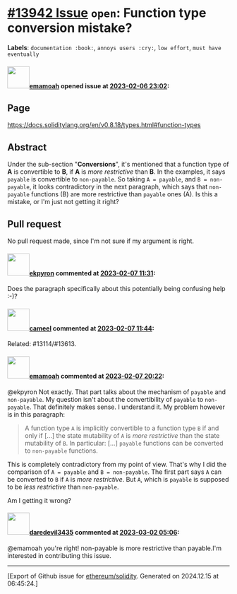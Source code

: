 # [\#13942 Issue](https://github.com/ethereum/solidity/issues/13942) `open`: Function type conversion mistake?
**Labels**: `documentation :book:`, `annoys users :cry:`, `low effort`, `must have eventually`


#### <img src="https://avatars.githubusercontent.com/u/42612171?u=95514f6a3d02b9c2b766fdee679c14a5d2dbdb26&v=4" width="50">[emamoah](https://github.com/emamoah) opened issue at [2023-02-06 23:02](https://github.com/ethereum/solidity/issues/13942):

## Page

https://docs.soliditylang.org/en/v0.8.18/types.html#function-types

## Abstract

Under the sub-section "**Conversions**", it's mentioned that a function type of **A** is convertible to **B**, if **A** is _more restrictive_ than **B**.
In the examples, it says `payable` is convertible to `non-payable`. So taking `A = payable`, and `B = non-payable`, it looks contradictory in the next paragraph, which says that `non-payable` functions (B) are more restrictive than `payable` ones (A). Is this a mistake, or I'm just not getting it right?

## Pull request

No pull request made, since I'm not sure if my argument is right.


#### <img src="https://avatars.githubusercontent.com/u/1347491?v=4" width="50">[ekpyron](https://github.com/ekpyron) commented at [2023-02-07 11:31](https://github.com/ethereum/solidity/issues/13942#issuecomment-1420625636):

Does the paragraph specifically about this potentially being confusing help :-)?

#### <img src="https://avatars.githubusercontent.com/u/137030?v=4" width="50">[cameel](https://github.com/cameel) commented at [2023-02-07 11:44](https://github.com/ethereum/solidity/issues/13942#issuecomment-1420640799):

Related: #13114/#13613.

#### <img src="https://avatars.githubusercontent.com/u/42612171?u=95514f6a3d02b9c2b766fdee679c14a5d2dbdb26&v=4" width="50">[emamoah](https://github.com/emamoah) commented at [2023-02-07 20:22](https://github.com/ethereum/solidity/issues/13942#issuecomment-1421393350):

@ekpyron Not exactly. That part talks about the mechanism of `payable` and `non-payable`.
My question isn't about the convertibility of `payable` to `non-payable`. That definitely makes sense. I understand it.
My problem however is in this paragraph:

> A function type `A` is implicitly convertible to a function type `B` if and only if [...] the state mutability of `A` is _more restrictive_ than the state mutability of `B`. In particular: [...] `payable` functions can be converted to `non-payable` functions.

This is completely contradictory from my point of view. That's why I did the comparison of `A = payable` and `B = non-payable`.
The first part says `A` can be converted to `B` if `A` is _more restrictive_. But `A`, which is `payable` is supposed to be _less restrictive_ than `non-payable`.

Am I getting it wrong?

#### <img src="https://avatars.githubusercontent.com/u/86659575?u=a7b2bbe362ad9614f2cf691203b560a1e0c0c42e&v=4" width="50">[daredevil3435](https://github.com/daredevil3435) commented at [2023-03-02 05:06](https://github.com/ethereum/solidity/issues/13942#issuecomment-1451306804):

@emamoah you're right! non-payable is more restrictive than payable.I'm interested in contributing this issue.


-------------------------------------------------------------------------------



[Export of Github issue for [ethereum/solidity](https://github.com/ethereum/solidity). Generated on 2024.12.15 at 06:45:24.]
